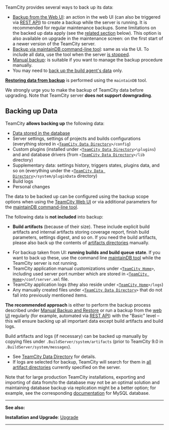 [//]: # (title: TeamCity Data Backup)
[//]: # (auxiliary-id: TeamCity Data Backup)

TeamCity provides several ways to back up its data:
* [Backup from the Web UI](creating-backup-from-teamcity-web-ui.md): an action in the web UI (can also be triggered via [REST API](rest-api.md#Data+Backup)) to create a backup while the server is running. It is recommended for regular maintenance backups. Some limitations on the backed up data apply (see the [related section](#Backing+up+Data) below). This option is also available on upgrade in the maintenance screen: on the first start of a newer version of the TeamCity server.
* [Backup via maintainDB command-line tool](creating-backup-via-maintaindb-command-line-tool.md): same as via the UI. To include all data, use the tool when the server [is stopped](creating-backup-via-maintaindb-command-line-tool.md#Performing+TeamCity+Data+Backup+with+maintainDB+Utility).
* [Manual backup](manual-backup-and-restore.md): is suitable if you want to manage the backup procedure manually. 
* You may need to [back up the build agent's data](backing-up-build-agent-s-data.md) only.

__[Restoring data from backup](restoring-teamcity-data-from-backup.md)__ is performed using the `maintainDB` tool.

<note>

We strongly urge you to make the backup of TeamCity data before upgrading. Note that TeamCity server __does not support downgrading__.
</note>

## Backing up Data

TeamCity __allows backing up__ the following data:
* [Data stored in the database](manual-backup-and-restore.md#Database+Data)
* Server settings, settings of projects and builds configurations (everything stored in `<`[`TeamCity Data Directory`](teamcity-data-directory.md)`>/config`)
* Custom plugins (installed under `<`[`TeamCity Data Directory`](teamcity-data-directory.md)`>\plugins`) and and database drivers (from `<`[`TeamCity Data Directory`](teamcity-data-directory.md)`>/lib` directory)
* Supplementary data: settings history, triggers states, plugins data, and so on (everything under the `<`[`TeamCity Data Directory`](teamcity-data-directory.md)`>/system/pluginData` directory)
* Build logs
* Personal changes   

The data to be backed up can be configured using the backup scope options when using the [TeamCity Web UI](creating-backup-from-teamcity-web-ui.md) or via additional parameters for the [maintainDB command-line tool](creating-backup-via-maintaindb-command-line-tool.md).

The following data is __not included__ into backup:
* __Build artifacts__ (because of their size). These include explicit build artifacts and internal artifacts storing coverage report, finish build parameters, settings digest, and so on. If you need the build artifacts, please also back up the contents of [artifacts directories](teamcity-configuration-and-maintenance.md) manually.     

[//]: # (Internal note. Do not delete. also https://youtrack.jetbrains.com/issue/TW-43056)

* For backup taken from UI: __running builds and build queue state__.  If you want to back up these, use the command line [maintainDB tool](creating-backup-via-maintaindb-command-line-tool.md) while the TeamCity server is not running.
* TeamCity application manual customizations under `<`[`TeamCity Home`](teamcity-home-directory.md)`>`, including used server port number which are stored in `<`[`TeamCity Home`](teamcity-home-directory.md)`>/conf/server.xml` file.
* TeamCity application logs (they also reside under `<`[`TeamCity Home`](teamcity-home-directory.md)`>/logs`)
* Any manually created files under `<`[`TeamCity Data Directory`](teamcity-data-directory.md)`>` that do not fall into previously mentioned items.   

__The recommended approach__ is either to perform the backup process described under [Manual Backup and Restore](manual-backup-and-restore.md) or run a backup from the [web UI](creating-backup-from-teamcity-web-ui.md) regularly (for example, automated via [REST API](rest-api.md#Data+Backup)) with the "Basic" level – this will ensure backing up all important data except build artifacts and build logs.

Build artifacts and logs (if necessary) can be backed up manually by copying files under `.BuildServer/system/artifacts` (prior to TeamCity 9.0 in `.BuildServer/system/messages`).    
* See [TeamCity Data Directory](teamcity-data-directory.md#artifacts) for details.    
* If logs are selected for backup, TeamCity will search for them in [all artifact directories](build-artifact.md) currently specified on the server.

Note that for large production TeamCity installations, exporting and importing of data from/to the database may not be an optimal solution and maintaining database backup via replication might be a better option; for example, see the corresponding [documentation](http://dev.mysql.com/doc/refman/5.0/en/replication.html) for MySQL database.

 __  __

__See also:__

__Installation and Upgrade__: [Upgrade](upgrade.md)

__ __